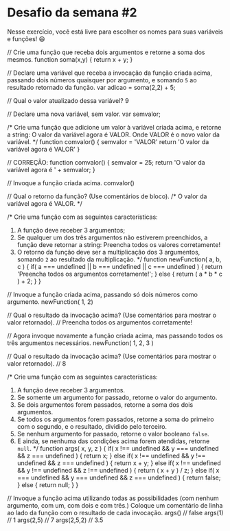 # Desafio da semana #2

Nesse exercício, você está livre para escolher os nomes para suas variáveis e funções! :smile:


// Crie uma função que receba dois argumentos e retorne a soma dos mesmos.
function soma(x,y) {
  return x + y;
}

// Declare uma variável que receba a invocação da função criada acima, passando dois números quaisquer por argumento, e somando `5` ao resultado retornado da função.
var adicao = soma(2,2) + 5;

// Qual o valor atualizado dessa variável?
9

// Declare uma nova variável, sem valor.
var semvalor;

/*
Crie uma função que adicione um valor à variável criada acima, e retorne a string:
    O valor da variável agora é VALOR.
Onde VALOR é o novo valor da variável.
*/
function comvalor() {
  semvalor = 'VALOR'
  return 'O valor da variável agora é VALOR'
}

// CORREÇÃO:
function comvalor() {
  semvalor = 25;
  return 'O valor da variável agora é ' + semvalor;
}

// Invoque a função criada acima.
comvalor()

// Qual o retorno da função? (Use comentários de bloco).
/*
O valor da variável agora é VALOR.
*/

/*
Crie uma função com as seguintes características:
1. A função deve receber 3 argumentos;
2. Se qualquer um dos três argumentos não estiverem preenchidos, a função deve retornar a string:
    Preencha todos os valores corretamente!
3. O retorno da função deve ser a multiplicação dos 3 argumentos, somando `2` ao resultado da multiplicação.
*/
function newFunction( a, b, c ) {
  if( a === undefined || b === undefined || c === undefined ) {
    return 'Preencha todos os argumentos corretamente!';
  } else {
    return ( a * b * c ) + 2;
  }
}

// Invoque a função criada acima, passando só dois números como argumento.
newFunction( 1, 2)

// Qual o resultado da invocação acima? (Use comentários para mostrar o valor retornado).
// Preencha todos os argumentos corretamente!

// Agora invoque novamente a função criada acima, mas passando todos os três argumentos necessários.
newFunction( 1, 2, 3 )

// Qual o resultado da invocação acima? (Use comentários para mostrar o valor retornado).
// 8

/*
Crie uma função com as seguintes características:
1. A função deve receber 3 argumentos.
2. Se somente um argumento for passado, retorne o valor do argumento.
3. Se dois argumentos forem passados, retorne a soma dos dois argumentos.
4. Se todos os argumentos forem passados, retorne a soma do primeiro com o segundo, e o resultado, dividido pelo terceiro.
5. Se nenhum argumento for passado, retorne o valor booleano `false`.
6. E ainda, se nenhuma das condições acima forem atendidas, retorne `null`.
*/
function args( x, y, z ) {
  if( x !== undefined && y === undefined && z === undefined ) {
    return x;
  } else if( x !== undefined && y !== undefined && z === undefined ) {
    return x + y;
  } else if( x !== undefined && y !== undefined && z !== undefined ) {
    return ( x + y ) / z;
  } else if( x === undefined && y === undefined && z === undefined ) {
    return false;
  } else {
    return null;
  }
}

// Invoque a função acima utilizando todas as possibilidades (com nenhum argumento, com um, com dois e com três.) Coloque um comentário de linha ao lado da função com o resultado de cada invocação.
args()        // false
args(1)       // 1
args(2,5)     // 7
args(2,5,2)   // 3.5
```
